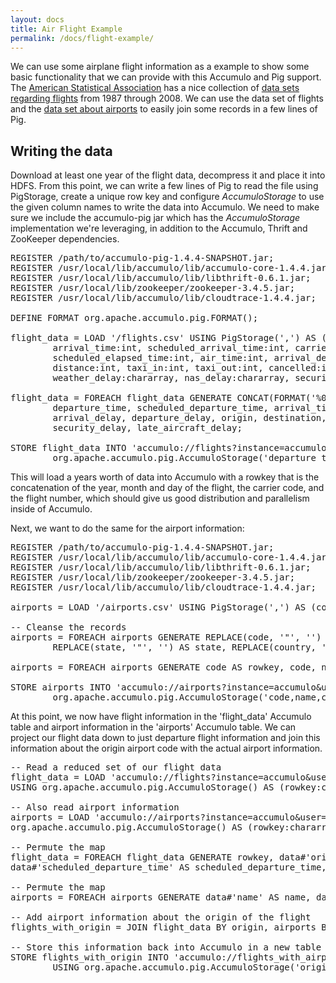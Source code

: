 ```yaml
---
layout: docs
title: Air Flight Example
permalink: /docs/flight-example/
---
```


We can use some airplane flight information as a example to show some basic functionality that we can provide with this
Accumulo and Pig support. The [American Statistical Association](www.amstat.org) has a nice collection of [data sets
regarding flights](http://stat-computing.org/dataexpo/2009/the-data.html) from 1987 through 2008. We can use the data
set of flights and the [data set about airports](http://stat-computing.org/dataexpo/2009/supplemental-data.html) to
easily join some records in a few lines of Pig.

## Writing the data

Download at least one year of the flight data, decompress it and place it into HDFS. From this point, we can write a few
lines of Pig to read the file using PigStorage, create a unique row key and configure _AccumuloStorage_ to use the given
column names to write the data into Accumulo. We need to make sure we include the accumulo-pig jar which has the
_AccumuloStorage_ implementation we're leveraging, in addition to the Accumulo, Thrift and ZooKeeper dependencies.

<pre class="code">
<span class="keyword">REGISTER</span> <span class="constants">/path/to/accumulo-pig-1.4.4-SNAPSHOT.jar;</span>
<span class="keyword">REGISTER</span> <span class="constants">/usr/local/lib/accumulo/lib/accumulo-core-1.4.4.jar;</span>
<span class="keyword">REGISTER</span> <span class="constants">/usr/local/lib/accumulo/lib/libthrift-0.6.1.jar;</span>
<span class="keyword">REGISTER</span> <span class="constants">/usr/local/lib/zookeeper/zookeeper-3.4.5.jar;</span>
<span class="keyword">REGISTER</span> <span class="constants">/usr/local/lib/accumulo/lib/cloudtrace-1.4.4.jar;</span>

<span class="keyword">DEFINE</span> FORMAT org.apache.accumulo.pig.FORMAT();

<span class="variable">flight_data</span> = <span class="keyword">LOAD</span> <span class="constants">'/flights.csv'</span> <span class="keyword">USING</span> PigStorage(<span class="constants">','</span>) <span class="keyword">AS</span> (year:<span class="type">int</span>, month:<span class="type">int</span>, dayofmonth:<span class="type">int</span>, dayofweek:<span class="type">int</span>, departure_time:<span class="type">int</span>, scheduled_departure_time:<span class="type">int</span>, 
        arrival_time:<span class="type">int</span>, scheduled_arrival_time:<span class="type">int</span>, carrier:<span class="type">chararray</span>, flight_number:<span class="type">int</span>, tail_number:<span class="type">chararray</span>, actual_elapsed_time:<span class="type">int</span>, 
        scheduled_elapsed_time:<span class="type">int</span>, air_time:<span class="type">int</span>, arrival_delay:<span class="type">int</span>, departure_delay:<span class="type">int</span>, origin:<span class="type">chararray</span>, destination:<span class="type">chararray</span>, 
        distance:<span class="type">int</span>, taxi_in:<span class="type">int</span>, taxi_out:<span class="type">int</span>, cancelled:<span class="type">int</span>, cancellation_code:<span class="type">chararray</span>, diverted:<span class="type">int</span>, carrier_delay:<span class="type">chararray</span>, 
        weather_delay:<span class="type">chararray</span>, nas_delay:<span class="type">chararray</span>, security_delay:<span class="type">chararray</span>, late_aircraft_delay:<span class="type">chararray</span>);

<span class="variable">flight_data</span> = <span class="keyword">FOREACH</span> <span class="variable">flight_data</span> <span class="keyword">GENERATE</span> <span class="keyword">CONCAT</span>(FORMAT(<span class="constants">'%04d-%02d-%02d'</span>, year, month, dayofmonth), <span class="keyword">CONCAT</span>(<span class="constants">'_'</span>, <span class="keyword">CONCAT</span>(carrier, <span class="keyword">CONCAT</span>(<span class="constants">'_'</span>, (<span class="type">chararray</span>)flight_number)))) <span class="keyword">AS</span> rowkey,
        departure_time, scheduled_departure_time, arrival_time, scheduled_arrival_time, carrier, flight_number, tail_number, actual_elapsed_time, scheduled_elapsed_time, air_time,
        arrival_delay, departure_delay, origin, destination, distance, taxi_in, taxi_out, cancelled, cancellation_code, diverted, carrier_delay, weather_delay, nas_delay,
        security_delay, late_aircraft_delay;

<span class="keyword">STORE</span> <span class="variable">flight_data</span> <span class="keyword">INTO</span> <span class="constants">'accumulo://flights?instance=accumulo&amp;user=root&amp;password=secret&amp;zookeepers=localhost'</span> <span class="keyword">USING</span>
        org.apache.accumulo.pig.AccumuloStorage(<span class="constants">'departure_time,scheduled_departure_time,arrival_time,scheduled_arrival_time,carrier,flight_number,tail_number,actual_elapsed_time,scheduled_elapsed_time,air_time,arrival_delay,departure_delay,origin,destination,distance,taxi_in,taxi_out,cancelled,cancellation_code,diverted,carrier_delay,weather_delay,nas_delay,security_delay,late_aircraft_delay'</span>);
</pre>

This will load a years worth of data into Accumulo with a rowkey that is the concatenation of the year, month and day of
the flight, the carrier code, and the flight number, which should give us good distribution and parallelism inside of
Accumulo.

Next, we want to do the same for the airport information:

<pre class="code">
<span class="keyword">REGISTER</span> <span class="constants">/path/to/accumulo-pig-1.4.4-SNAPSHOT.jar;</span>
<span class="keyword">REGISTER</span> <span class="constants">/usr/local/lib/accumulo/lib/accumulo-core-1.4.4.jar;</span>
<span class="keyword">REGISTER</span> <span class="constants">/usr/local/lib/accumulo/lib/libthrift-0.6.1.jar;</span>
<span class="keyword">REGISTER</span> <span class="constants">/usr/local/lib/zookeeper/zookeeper-3.4.5.jar;</span>
<span class="keyword">REGISTER</span> <span class="constants">/usr/local/lib/accumulo/lib/cloudtrace-1.4.4.jar;</span>

<span class="variable">airports</span> = <span class="keyword">LOAD</span> <span class="constants">'/airports.csv'</span> <span class="keyword">USING</span> PigStorage(<span class="constants">','</span>) <span class="keyword">AS</span> (code:<span class="type">chararray</span>, name:<span class="type">chararray</span>, city:<span class="type">chararray</span>, state:<span class="type">chararray</span>, country:<span class="type">chararray</span>, latitude:<span class="type">double</span>, longitude:<span class="type">double</span>);
  
<span class="comment">-- Cleanse the records</span>
<span class="variable">airports</span> = <span class="keyword">FOREACH</span> <span class="variable">airports</span> <span class="keyword">GENERATE</span> <span class="keyword">REPLACE</span>(code, <span class="constants">'"'</span>, <span class="constants">''</span>) <span class="keyword">AS</span> code, <span class="keyword">REPLACE</span>(name, <span class="constants">'"'</span>, <span class="constants">''</span>) <span class="keyword">AS</span> name, <span class="keyword">REPLACE</span>(city, <span class="constants">'"'</span>, <span class="constants">''</span>) <span class="keyword">AS</span> city, 
        <span class="keyword">REPLACE</span>(state, <span class="constants">'"'</span>, <span class="constants">''</span>) <span class="keyword">AS</span> state, <span class="keyword">REPLACE</span>(country, <span class="constants">'"'</span>, <span class="constants">''</span>) <span class="keyword">AS</span> country, latitude, longitude;

<span class="variable">airports</span> = <span class="keyword">FOREACH</span> <span class="variable">airports</span> <span class="keyword">GENERATE</span> code <span class="keyword">AS</span> rowkey, code, name, city, state, country, latitude, longitude;

<span class="keyword">STORE</span> <span class="variable">airports</span> <span class="keyword">INTO</span> <span class="constants">'accumulo://airports?instance=accumulo&amp;user=root&amp;password=secret&amp;zookeepers=localhost'</span> <span class="keyword">USING</span> 
        org.apache.accumulo.pig.AccumuloStorage(<span class="constants">'code,name,city,state,country,latitude,longitude'</span>);
</pre>

At this point, we now have flight information in the 'flight_data' Accumulo table and airport information in the
'airports' Accumulo table. We can project our flight data down to just departure flight information and join this
information about the origin airport code with the actual airport information.

<pre class="code">
<span class="comment">-- Read a reduced set of our flight data</span>
<span class="variable">flight_data</span> = <span class="keyword">LOAD</span> <span class="constants">'accumulo://flights?instance=accumulo&amp;user=pig&amp;password=password&amp;zookeepers=localhost&amp;fetch_columns=departure_time,scheduled_departure_time,flight_number,taxi_out,origin&amp;begin=2001&amp;end=2003'</span>
<span class="keyword">USING</span> org.apache.accumulo.pig.AccumuloStorage() <span class="keyword">AS</span> (rowkey:<span class="type">chararray</span>, data:<span class="type">map[]</span>);

<span class="comment">-- Also read airport information</span>
<span class="variable">airports</span> = <span class="keyword">LOAD</span> <span class="constants">'accumulo://airports?instance=accumulo&amp;user=pig&amp;password=password&amp;zookeepers=localhost'</span> <span class="keyword">USING</span>
org.apache.accumulo.pig.AccumuloStorage() <span class="keyword">AS</span> (rowkey:<span class="type">chararray</span>, data:<span class="type">map[]</span>);

<span class="comment">-- Permute the map</span>
<span class="variable">flight_data</span> = <span class="keyword">FOREACH</span> <span class="variable">flight_data</span> <span class="keyword">GENERATE</span> rowkey, data#<span class="constants">'origin'</span> <span class="keyword">AS</span> origin, data#<span class="constants">'departure_time'</span> <span class="keyword">AS</span> departure_time,
data#<span class="constants">'scheduled_departure_time'</span> <span class="keyword">AS</span> scheduled_departure_time, data#<span class="constants">'flight_number'</span> <span class="keyword">AS</span> flight_number, data#<span class="constants">'taxi_out'</span> <span class="keyword">AS</span> taxi_out;

<span class="comment">-- Permute the map</span>
<span class="variable">airports</span> = <span class="keyword">FOREACH</span> <span class="variable">airports</span> <span class="keyword">GENERATE</span> data#<span class="constants">'name'</span> <span class="keyword">AS</span> name, data#<span class="constants">'state'</span> <span class="keyword">AS</span> state, data#<span class="constants">'code'</span> <span class="keyword">AS</span> code, data#<span class="constants">'country'</span> <span class="keyword">AS</span> country, data#<span class="constants">'city'</span> <span class="keyword">AS</span> city;

<span class="comment">-- Add airport information about the origin of the flight</span>
<span class="variable">flights_with_origin</span> = <span class="keyword">JOIN</span> <span class="variable">flight_data</span> <span class="keyword">BY</span> origin, <span class="variable">airports</span> <span class="keyword">BY</span> code;

<span class="comment">-- Store this information back into Accumulo in a new table</span>
<span class="keyword">STORE</span> <span class="variable">flights_with_origin</span> <span class="keyword">INTO</span> <span class="constants">'accumulo://flights_with_airports?instance=accumulo&amp;user=root&amp;password=secret&amp;zookeepers=localhost'</span>
        <span class="keyword">USING</span> org.apache.accumulo.pig.AccumuloStorage(<span class="constants">'origin,departure_time,scheduled_departure_time,flight_number,taxi_out,name,state,code,country,city'</span>);
</pre>

